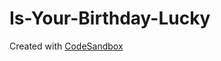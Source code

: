 # Is-Your-Birthday-Lucky
Created with [CodeSandbox](codesandbox.io/s/github/bhtibrewal/is-your-birthday-lucky)

